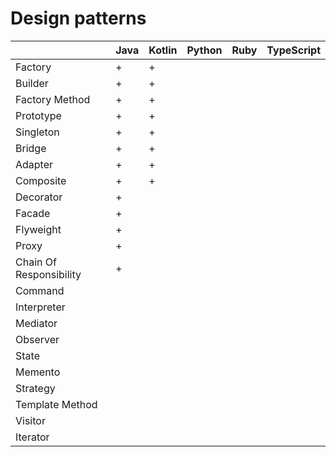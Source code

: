 # Design patterns

|                         | Java | Kotlin | Python | Ruby | TypeScript |
|-------------------------|------|--------|--------|------|------------|
| Factory                 |   +  |    +   |        |      |            |
| Builder                 |   +  |    +   |        |      |            |
| Factory Method          |   +  |    +   |        |      |            |
| Prototype               |   +  |    +   |        |      |            |
| Singleton               |   +  |    +   |        |      |            |
| Bridge                  |   +  |    +   |        |      |            |
| Adapter                 |   +  |    +   |        |      |            |
| Composite               |   +  |    +   |        |      |            |
| Decorator               |   +  |        |        |      |            |
| Facade                  |   +  |        |        |      |            |
| Flyweight               |   +  |        |        |      |            |
| Proxy                   |   +  |        |        |      |            |
| Chain Of Responsibility |   +  |        |        |      |            |
| Command                 |      |        |        |      |            |
| Interpreter             |      |        |        |      |            |
| Mediator                |      |        |        |      |            |
| Observer                |      |        |        |      |            |
| State                   |      |        |        |      |            |
| Memento                 |      |        |        |      |            |
| Strategy                |      |        |        |      |            |
| Template Method         |      |        |        |      |            |
| Visitor                 |      |        |        |      |            |
| Iterator                |      |        |        |      |            |
